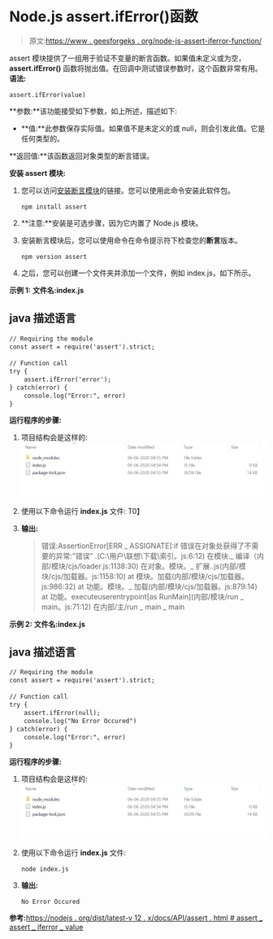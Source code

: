 # Node.js assert.ifError()函数

> 原文:[https://www . geesforgeks . org/node-js-assert-iferror-function/](https://www.geeksforgeeks.org/node-js-assert-iferror-function/)

assert 模块提供了一组用于验证不变量的断言函数。如果值未定义或为空， **assert.ifError()** 函数将抛出值。在回调中测试错误参数时，这个函数非常有用。
**语法:**

```
assert.ifError(value)
```

**参数:**该功能接受如下参数，如上所述，描述如下:

*   **值:**此参数保存实际值。如果值不是未定义的或 null，则会引发此值。它是任何类型的。

**返回值:**该函数返回对象类型的断言错误。

**安装 assert 模块:**

1.  您可以访问[安装断言模块](https://www.npmjs.com/package/assert)的链接。您可以使用此命令安装此软件包。

    ```
    npm install assert
    ```

2.  **注意:**安装是可选步骤，因为它内置了 Node.js 模块。

3.  安装断言模块后，您可以使用命令在命令提示符下检查您的**断言**版本。

    ```
    npm version assert
    ```

4.  之后，您可以创建一个文件夹并添加一个文件，例如 index.js，如下所示。

**示例 1:** **文件名:index.js**

## java 描述语言

```
// Requiring the module
const assert = require('assert').strict;

// Function call
try {
    assert.ifError('error');
} catch(error) {
    console.log("Error:", error)
}
```

**运行程序的步骤:**

1.  项目结构会是这样的:
    ![](img/3209d9b4369c180282a34be8070d7d6e.png)
2.  使用以下命令运行 **index.js** 文件:
    T0】
3.  **输出:**

    > 错误:AssertionError[ERR _ ASSIGNATE]:if 错误在对象处获得了不需要的异常:"错误"
    > .(C:\用户\联想\下载\索引。js:6:12)
    > 在模块._ 编译（内部/模块/cjs/loader.js:1138:30)
    > 在对象。模块。_ 扩展..js(内部/模块/cjs/加载器。js:1158:10)
    > at 模块。加载(内部/模块/cjs/加载器。js:986:32)
    > at 功能。模块。_ 加载(内部/模块/cjs/加载器。js:879:14)
    > at 功能。executeuserentrypoint[as RunMain](内部/模块/run _ main。js:71:12)
    > 在内部/主/run _ main _ main

**示例 2:** **文件名:index.js**

## java 描述语言

```
// Requiring the module
const assert = require('assert').strict;

// Function call
try {
    assert.ifError(null);
    console.log("No Error Occured")
} catch(error) {
    console.log("Error:", error)
}
```

**运行程序的步骤:**

1.  项目结构会是这样的:![](img/3209d9b4369c180282a34be8070d7d6e.png)
2.  使用以下命令运行 **index.js** 文件:

    ```
    node index.js
    ```

3.  **输出:**

    ```
    No Error Occured
    ```

**参考:**[https://nodejs . org/dist/latest-v 12 . x/docs/API/assert . html # assert _ assert _ iferror _ value](https://nodejs.org/dist/latest-v12.x/docs/api/assert.html#assert_assert_iferror_value)